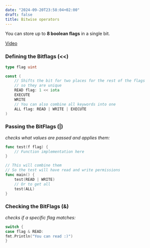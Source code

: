 ```yaml
---
date: "2024-09-20T23:58:04+02:00"
draft: false
title: Bitwise operators
---
```


You can store up to **8 boolean flags** in a single bit.

[Video](https://www.youtube.com/watch?v:%20igIjGxF2J-w)

### Defining the Bitflags (\<\<)

``` go
type flag uint

const (
    // Shifts the bit for two places for the rest of the flags 
    // so they are unique 
    READ flag: 1 << iota 
    EXECUTE
    WRITE 
    // You can also combine all keywords into one 
    ALL flag: READ | WRITE | EXECUTE
)
```

### Passing the BitFlags (\|)

*checks what values are passed and applies them:*

``` go
func test(f flag) {
    // Function implementation here
}

// This will combine them 
// So the test will have read and write permissions
func main() {
    test(READ | WRITE)
    // Or to get all 
    test(ALL)
}
```

### Checking the BitFlags (&)

*checks if a specific flag matches:*

``` go
switch {
case flag & READ:
fmt.Println("You can read :)")
}
```

